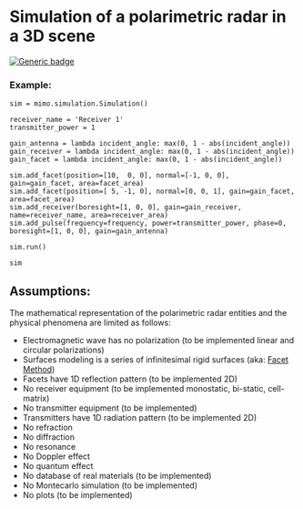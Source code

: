 # Simulation of a polarimetric radar in a 3D scene

[![Generic badge](https://img.shields.io/badge/Python-3.6-blue.svg)](https://shields.io/)

### Example:
    sim = mimo.simulation.Simulation()
    
    receiver_name = 'Receiver 1'
    transmitter_power = 1
    
    gain_antenna = lambda incident_angle: max(0, 1 - abs(incident_angle))
    gain_receiver = lambda incident_angle: max(0, 1 - abs(incident_angle))
    gain_facet = lambda incident_angle: max(0, 1 - abs(incident_angle))
    
    sim.add_facet(position=[10,  0, 0], normal=[-1, 0, 0], gain=gain_facet, area=facet_area)
    sim.add_facet(position=[ 5, -1, 0], normal=[0, 0, 1], gain=gain_facet, area=facet_area)
    sim.add_receiver(boresight=[1, 0, 0], gain=gain_receiver, name=receiver_name, area=receiver_area)
    sim.add_pulse(frequency=frequency, power=transmitter_power, phase=0, boresight=[1, 0, 0], gain=gain_antenna)

    sim.run()

    sim

## Assumptions:

The mathematical representation of the polarimetric radar entities and the physical phenomena are limited as follows:
- Electromagnetic wave has no polarization (to be implemented linear and circular polarizations)
- Surfaces modeling is a series of infinitesimal rigid surfaces (aka: [Facet Method](https://agupubs.onlinelibrary.wiley.com/doi/full/10.1029/2003RS002903))
- Facets have 1D reflection pattern (to be implemented 2D)
- No receiver equipment (to be implemented monostatic, bi-static, cell-matrix)
- No transmitter equipment (to be implemented)
- Transmitters have 1D radiation pattern (to be implemented 2D)
- No refraction
- No diffraction
- No resonance
- No Doppler effect
- No quantum effect
- No database of real materials (to be implemented)
- No Montecarlo simulation (to be implemented)
- No plots (to be implemented)